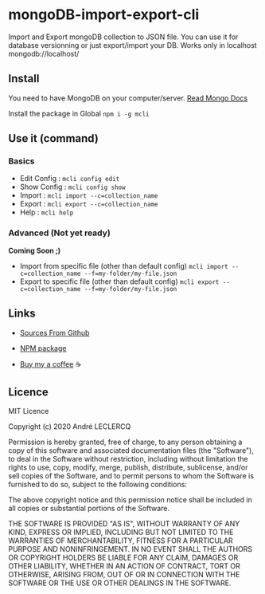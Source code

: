# mongoDB-import-export-cli

Import and Export mongoDB collection to JSON file.
You can use it for database versionning or just export/import your DB.
Works only in localhost mongodb://localhost/

## Install
You need to have MongoDB on your computer/server. [Read Mongo Docs](https://docs.mongodb.com/manual/installation/)

Install the package in Global `npm i -g mcli`

## Use it (command)

### Basics
- Edit Config : `mcli config edit`
- Show Config : `mcli config show`
- Import : `mcli import --c=collection_name`
- Export : `mcli export --c=collection_name`
- Help : `mcli help`

### Advanced (Not yet ready)
**Coming Soon ;)**
- Import from specific file (other than default config) `mcli import --c=collection_name --f=my-folder/my-file.json`
- Export to specific file (other than default config) `mcli export --c=collection_name --f=my-folder/my-file.json`

## Links
* [Sources From Github](https://github.com/AndreLeclercq/mongoDB-import-export-cli)

* [NPM package](https://www.npmjs.com/package/mongodb-import-export-cli)

* [Buy my a coffee](https://www.buymeacoffee.com/aleclercq) ☕

## Licence

MIT Licence

Copyright (c) 2020 André LECLERCQ

Permission is hereby granted, free of charge, to any person obtaining a copy
of this software and associated documentation files (the "Software"), to deal
in the Software without restriction, including without limitation the rights
to use, copy, modify, merge, publish, distribute, sublicense, and/or sell
copies of the Software, and to permit persons to whom the Software is
furnished to do so, subject to the following conditions:

The above copyright notice and this permission notice shall be included in all
copies or substantial portions of the Software.

THE SOFTWARE IS PROVIDED "AS IS", WITHOUT WARRANTY OF ANY KIND, EXPRESS OR
IMPLIED, INCLUDING BUT NOT LIMITED TO THE WARRANTIES OF MERCHANTABILITY,
FITNESS FOR A PARTICULAR PURPOSE AND NONINFRINGEMENT. IN NO EVENT SHALL THE
AUTHORS OR COPYRIGHT HOLDERS BE LIABLE FOR ANY CLAIM, DAMAGES OR OTHER
LIABILITY, WHETHER IN AN ACTION OF CONTRACT, TORT OR OTHERWISE, ARISING FROM,
OUT OF OR IN CONNECTION WITH THE SOFTWARE OR THE USE OR OTHER DEALINGS IN THE
SOFTWARE.